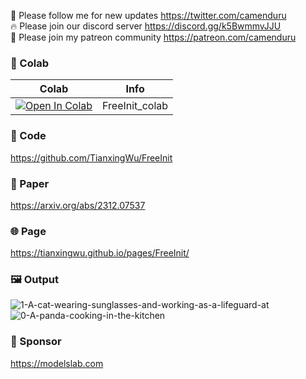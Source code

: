 🐣 Please follow me for new updates https://twitter.com/camenduru <br />
🔥 Please join our discord server https://discord.gg/k5BwmmvJJU <br />
🥳 Please join my patreon community https://patreon.com/camenduru <br />

### 🦒 Colab

| Colab | Info
| --- | --- |
[![Open In Colab](https://colab.research.google.com/assets/colab-badge.svg)](https://colab.research.google.com/github/camenduru/FreeInit-colab/blob/main/FreeInit_colab.ipynb) | FreeInit_colab

### 🧬 Code
https://github.com/TianxingWu/FreeInit

### 📄 Paper
https://arxiv.org/abs/2312.07537

### 🌐 Page
https://tianxingwu.github.io/pages/FreeInit/

### 🖼 Output
![1-A-cat-wearing-sunglasses-and-working-as-a-lifeguard-at](https://github.com/camenduru/FreeInit-colab/assets/54370274/fbe323ca-2277-4f78-a1de-2eb1a55c663c)
![0-A-panda-cooking-in-the-kitchen](https://github.com/camenduru/FreeInit-colab/assets/54370274/92d66050-206d-4b7f-948e-0b5fe488a82a)

### 🏢 Sponsor
https://modelslab.com
